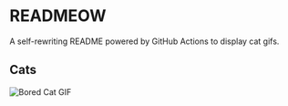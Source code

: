 # READMEOW

A self-rewriting README powered by GitHub Actions to display cat gifs.

## Cats

![Bored Cat GIF](https://media2.giphy.com/media/v1.Y2lkPTlhY2QwMmRhN2kyeXEyNndxdDJtdWF4ZXBqY3E2a2hremQ3bHdldXVyMXY0ajF0OSZlcD12MV9naWZzX3NlYXJjaCZjdD1n/mlvseq9yvZhba/200.gif)
